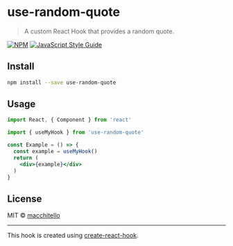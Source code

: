 # use-random-quote

> A custom React Hook that provides a random quote.

[![NPM](https://img.shields.io/npm/v/use-random-quote.svg)](https://www.npmjs.com/package/use-random-quote) [![JavaScript Style Guide](https://img.shields.io/badge/code_style-standard-brightgreen.svg)](https://standardjs.com)

## Install

```bash
npm install --save use-random-quote
```

## Usage

```jsx
import React, { Component } from 'react'

import { useMyHook } from 'use-random-quote'

const Example = () => {
  const example = useMyHook()
  return (
    <div>{example}</div>
  )
}
```

## License

MIT © [macchitello](https://github.com/macchitello)

---

This hook is created using [create-react-hook](https://github.com/hermanya/create-react-hook).
